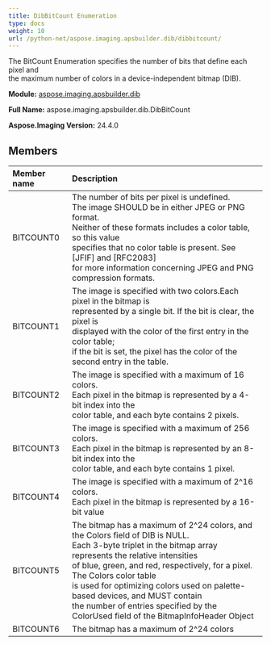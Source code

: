 ```yaml
---
title: DibBitCount Enumeration
type: docs
weight: 10
url: /python-net/aspose.imaging.apsbuilder.dib/dibbitcount/
---
```


The BitCount Enumeration specifies the number of bits that define each pixel and<br/>                the maximum number of colors in a device-independent bitmap (DIB).

**Module:** [aspose.imaging.apsbuilder.dib](/imaging/python-net/aspose.imaging.apsbuilder.dib/)

**Full Name:** aspose.imaging.apsbuilder.dib.DibBitCount

**Aspose.Imaging Version:** 24.4.0

## **Members**
| **Member name** | **Description** |
| :- | :- |
| BITCOUNT0 | The number of bits per pixel is undefined.<br/>                The image SHOULD be in either JPEG or PNG format.<br/>                Neither of these formats includes a color table, so this value<br/>                specifies that no color table is present. See [JFIF] and [RFC2083]<br/>                for more information concerning JPEG and PNG compression formats. |
| BITCOUNT1 | The image is specified with two colors.Each pixel in the bitmap is<br/>                represented by a single bit. If the bit is clear, the pixel is<br/>                displayed with the color of the first entry in the color table;<br/>                if the bit is set, the pixel has the color of the second entry in the table. |
| BITCOUNT2 | The image is specified with a maximum of 16 colors.<br/>                Each pixel in the bitmap is represented by a 4-bit index into the<br/>                color table, and each byte contains 2 pixels. |
| BITCOUNT3 | The image is specified with a maximum of 256 colors.<br/>                Each pixel in the bitmap is represented by an 8-bit index into the<br/>                color table, and each byte contains 1 pixel. |
| BITCOUNT4 | The image is specified with a maximum of 2^16 colors.<br/>                Each pixel in the bitmap is represented by a 16-bit value |
| BITCOUNT5 | The bitmap has a maximum of 2^24 colors, and the Colors field of DIB is NULL.<br/>                Each 3-byte triplet in the bitmap array represents the relative intensities<br/>                of blue, green, and red, respectively, for a pixel. The Colors color table<br/>                is used for optimizing colors used on palette-based devices, and MUST contain<br/>                the number of entries specified by the ColorUsed field of the BitmapInfoHeader Object |
| BITCOUNT6 | The bitmap has a maximum of 2^24 colors |
